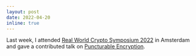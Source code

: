 ```yaml
---
layout: post
date: 2022-04-20
inline: true
---
```


Last week, I attended <a href="https://rwc.iacr.org/2022" target="_blank" rel="noopener">Real World Crypto Symposium 2022</a> in Amsterdam and gave a contributed talk on <a href="https://iacr.org/submit/files/slides/2022/rwc/rwc2022/51/slides.pdf" target="_blank" rel="noopener">Puncturable Encryption</a>.
